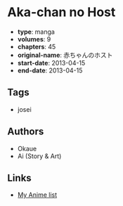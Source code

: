 # Aka-chan no Host

-   **type**: manga
-   **volumes**: 9
-   **chapters**: 45
-   **original-name**: 赤ちゃんのホスト
-   **start-date**: 2013-04-15
-   **end-date**: 2013-04-15

## Tags

-   josei

## Authors

-   Okaue
-   Ai (Story & Art)

## Links

-   [My Anime list](https://myanimelist.net/manga/105094/Aka-chan_no_Host)
